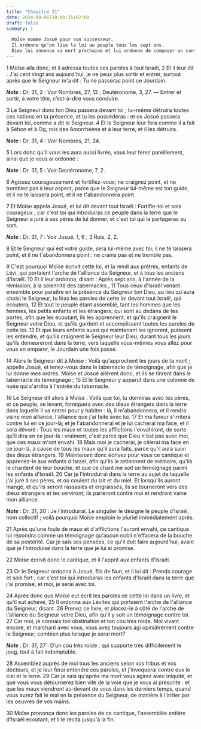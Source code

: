 ```yaml
---
title: "Chapitre 31"
date: 2024-09-06T20:00:35+02:00
draft: false
summary: |
  
  Moïse nomme Josué pour son successeur.
  Il ordonne qu’on lise la loi au peuple tous les sept ans.
  Dieu lui annonce sa mort prochaine et lui ordonne de composer un cantique.
---
```



1 Moïse alla donc, et il adressa toutes ces paroles à tout Israël, 2 Et il leur dit : J'ai cent vingt ans aujourd'hui, je ne peux plus sortir et entrer, surtout après que le Seigneur m'a dit : Tu ne passeras point ce Jourdain.

***Note*** :  Dr. 31, 2 : Voir Nombres, 27, 13 ; Deutéronome, 3, 27. ― Entrer et sortir, à votre tête, c’est-à-dire vous conduire.

3 Le Seigneur donc ton Dieu passera devant toi ; lui-même détruira toutes ces nations en ta présence, et tu les posséderas : et ce Josué passera devant toi, comme a dit le Seigneur. 4 Et le Seigneur leur fera comme il a fait à Séhon et à Og, rois des Amorrhéens et à leur terre, et il les détruira.

***Note*** :  Dr. 31, 4 : Voir Nombres, 21, 24.

5 Lors donc qu'il vous les aura aussi livrés, vous leur ferez pareillement, ainsi que je vous ai ordonné :

***Note*** :  Dr. 31, 5 : Voir Deutéronome, 7, 2.

6 Agissez courageusement et fortifiez-vous; ne craignez point, et ne tremblez pas à leur aspect, parce que le Seigneur lui-même est ton guide, et il ne te laissera point, et il ne t'abandonnera point.


7 Et Moïse appela Josué, et lui dit devant tout Israël : Fortifie-toi et sois courageux ; car c'est toi qui introduiras ce peuple dans la terre que le Seigneur a juré à ses pères de lui donner, et c'est toi qui la partageras au sort.

***Note*** :  Dr. 31, 7 : Voir Josué, 1, 6 ; 3 Rois, 2, 2.

8 Et le Seigneur qui est votre guide, sera lui-même avec toi; il ne te laissera point, et il ne t'abandonnera point : ne crains pas et ne tremble pas.


9 C'est pourquoi Moïse écrivit cette loi, et la remit aux prêtres, enfants de Lévi, qui portaient l'arche de l'alliance du Seigneur, et à tous les anciens d'Israël. 10 Et il leur ordonna, disant : Après sept ans, à l'année de la rémission, à la solennité des tabernacles , 11 Tous ceux d'Israël venant ensemble pour paraître en la présence du Seigneur ton Dieu, au lieu qu'aura choisi le Seigneur, tu liras les paroles de cette loi devant tout Israël, qui écoutera, 12 Et tout le peuple étant assemblé, tant les hommes que les femmes, les petits enfants et les étrangers; qui sont au dedans de tes portes, afin que les écoutant, ils les apprennent, et qu'ils craignent le Seigneur votre Dieu, et qu'ils gardent et accomplissent toutes les paroles de cette loi. 13 Et que leurs enfants aussi qui maintenant les ignorent, puissent les entendre, et qu'ils craignent le Seigneur leur Dieu, durant tous les jours qu'ils demeureront dans la terre, vers laquelle vous-mêmes vous allez pour vous en emparer, le Jourdain une fois passé.


14 Alors le Seigneur dit à Moïse : Voilà qu'approchent les jours de ta mort ; appelle Josué, et tenez-vous dans le tabernacle de témoignage, afin que je lui donne mes ordres. Moïse et Josué allèrent donc, et ils se tinrent dans le tabernacle de témoignage ; 15 Et le Seigneur y apparut dans une colonne de nuée qui s'arrêta à l'entrée du tabernacle.


16 Le Seigneur dit alors à Moïse : Voilà que toi, tu dormiras avec tes pères, et ce peuple, se levant, forniquera avec des dieux étrangers dans la terre dans laquelle il va entrer pour y habiter : là, il m'abandonnera, et il rendra vaine mon alliance, l'alliance que j'ai faite avec lui. 17 Et ma fureur s'irritera contre lui en ce jour-là; et je l'abandonnerai et je lui cacherai ma face, et il sera dévoré : Tous les maux et toutes les afflictions l'envahiront, de sorte qu'il dira en ce jour-là : vraiment, c'est parce que Dieu n'est pas avec moi, que ces maux m'ont envahi. 18 Mais moi je cacherai, je cèlerai ma face en ce jour-là, à cause de tous les maux qu'il aura faits, parce qu'il aura suivi des dieux étrangers. 19 Maintenant donc écrivez pour vous ce cantique et apprenez-le aux enfants d'Israël, afin qu'ils le retiennent de mémoire, qu'ils le chantent de leur bouche, et que ce chant me soit un témoignage parmi les enfants d'Israël. 20 Car je l'introduirai dans la terre au sujet de laquelle j'ai juré à ses
pères, et où coulent du lait et du miel. Et lorsqu'ils auront mangé, et qu'ils seront rassasiés et engraissés, ils se tourneront vers des dieux étrangers et les serviront; ils parleront contre moi et rendront vaine mon alliance.

***Note*** :  Dr. 31, 20 : Je l’introduirai. Le singulier le désigne le peuple d’Israël, nom collectif ; voilà pourquoi Moïse emploie le pluriel immédiatement après.

21 Après qu'une foule de maux et d'afflictions l'auront envahi, ce cantique lui répondra comme un témoignage qu'aucun oubli n'effacera de la bouche de sa postérité. Car je sais ses pensées, ce qu'il doit faire aujourd'hui, avant que je l'introduise dans la terre que je lui ai promise.


22 Moïse écrivit donc le cantique, et il l'apprit aux enfants d'Israël.


23 Or le Seigneur ordonna à Josué, fils de Nun, et il lui dit : Prends courage et sois fort ; car c'est toi qui introduiras les enfants d'Israël dans la terre que j'ai promise, et moi, je serai avec toi.


24 Après donc que Moïse eut écrit les paroles de cette loi dans un livre, et qu'il eut achevé, 25 Il ordonna aux Lévites qui portaient l'arche de l'alliance du Seigneur, disant :26 Prenez ce livre, et placez-le à côté de l'arche de l'alliance du Seigneur votre Dieu, afin qu'il y soit un témoignage contre toi. 27 Car moi, je connais ton obstination et ton cou très roide. Moi vivant encore, et marchant avec vous, vous avez toujours agi opiniâtrement contre le Seigneur; combien plus lorsque je serai mort?

***Note*** :  Dr. 31, 27 : D’un cou très roide ; qui supporte très difficilement le joug, tout à fait indomptable.

28 Assemblez auprès de moi tous les anciens selon vos tribus et vos docteurs, et je leur ferai entendre ces paroles, et j'invoquerai contre eux le ciel et la terre. 29 Car je sais qu'après ma mort vous agirez avec iniquité, et que vous vous détournerez bien vite de la voie que je vous ai prescrite : et que les maux viendront au-devant de vous dans les derniers temps, quand vous aurez fait le mal en la présence du Seigneur, de manière à l'irriter par les oeuvres de vos mains.


30 Moïse prononça donc les paroles de ce cantique, l'assemblée entière d'Israël écoutant, et il le récita jusqu'à la fin.

